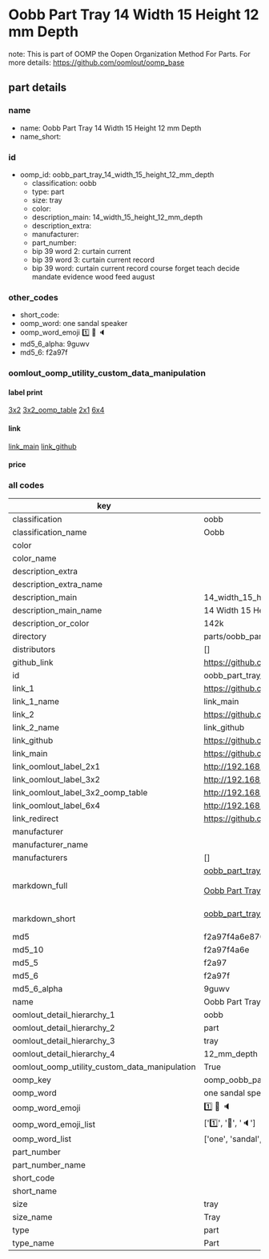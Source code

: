 # Oobb Part Tray 14 Width 15 Height 12 mm Depth  

note: This is part of OOMP the Oopen Organization Method For Parts. For more details: https://github.com/oomlout/oomp_base

##  part details
  







### name
* name: Oobb Part Tray 14 Width 15 Height 12 mm Depth
* name_short: 
### id
* oomp_id: oobb_part_tray_14_width_15_height_12_mm_depth
  * classification: oobb
  * type: part
  * size: tray
  * color: 
  * description_main: 14_width_15_height_12_mm_depth
  * description_extra: 
  * manufacturer: 
  * part_number: 
  * bip 39 word 2: curtain current
  * bip 39 word 3: curtain current record
  * bip 39 word: curtain current record course forget teach decide mandate evidence wood feed august

### other_codes
* short_code: 
* oomp_word: one sandal speaker
* oomp_word_emoji :one: :sandal: :speaker:
* md5_6_alpha: 9guwv
* md5_6: f2a97f






### oomlout_oomp_utility_custom_data_manipulation
#### label print
[3x2](http://192.168.1.245:1112/?label=oomp%209guwv)
[3x2_oomp_table](http://192.168.1.108:1112/?label=oomp%209guwv)
[2x1](http://192.168.1.242:1112/?label=oomp%209guwv)
[6x4](http://192.168.1.55:1112/?label=oomp%209guwv)    

#### link

[link_main](https://github.com/oomlout/oomlout_oomp_version_1_messy/tree/main/parts/oobb_part_tray_14_width_15_height_12_mm_depth) [link_github](https://github.com/oomlout/oomlout_oomp_version_1_messy/tree/main/parts/oobb_part_tray_14_width_15_height_12_mm_depth)                             

#### price







### all codes 
| key | value |  
| --- | --- |  
| classification | oobb |  
| classification_name | Oobb |  
| color |  |  
| color_name |  |  
| description_extra |  |  
| description_extra_name |  |  
| description_main | 14_width_15_height_12_mm_depth |  
| description_main_name | 14 Width 15 Height 12 mm Depth |  
| description_or_color | 142k |  
| directory | parts/oobb_part_tray_14_width_15_height_12_mm_depth |  
| distributors | [] |  
| github_link | https://github.com/oomlout/oomlout_oomp_part_src/tree/main/parts/oobb_part_tray_14_width_15_height_12_mm_depth |  
| id | oobb_part_tray_14_width_15_height_12_mm_depth |  
| link_1 | https://github.com/oomlout/oomlout_oomp_version_1_messy/tree/main/parts/oobb_part_tray_14_width_15_height_12_mm_depth |  
| link_1_name | link_main |  
| link_2 | https://github.com/oomlout/oomlout_oomp_version_1_messy/tree/main/parts/oobb_part_tray_14_width_15_height_12_mm_depth |  
| link_2_name | link_github |  
| link_github | https://github.com/oomlout/oomlout_oomp_version_1_messy/tree/main/parts/oobb_part_tray_14_width_15_height_12_mm_depth |  
| link_main | https://github.com/oomlout/oomlout_oomp_version_1_messy/tree/main/parts/oobb_part_tray_14_width_15_height_12_mm_depth |  
| link_oomlout_label_2x1 | http://192.168.1.242:1112/?label=oomp%209guwv |  
| link_oomlout_label_3x2 | http://192.168.1.245:1112/?label=oomp%209guwv |  
| link_oomlout_label_3x2_oomp_table | http://192.168.1.108:1112/?label=oomp%209guwv |  
| link_oomlout_label_6x4 | http://192.168.1.55:1112/?label=oomp%209guwv |  
| link_redirect | https://github.com/oomlout/oomlout_oomp_version_1_messy/tree/main/parts/oobb_part_tray_14_width_15_height_12_mm_depth |  
| manufacturer |  |  
| manufacturer_name |  |  
| manufacturers | [] |  
| markdown_full | [oobb_part_tray_14_width_15_height_12_mm_depth](none)<br>[](none)<br>[Oobb Part Tray 14 Width 15 Height 12 Mm Depth](none)<br><br> |  
| markdown_short | [oobb_part_tray_14_width_15_height_12_mm_depth](none)<br><br> |  
| md5 | f2a97f4a6e87071b7a2da315678d81b1 |  
| md5_10 | f2a97f4a6e |  
| md5_5 | f2a97 |  
| md5_6 | f2a97f |  
| md5_6_alpha | 9guwv |  
| name | Oobb Part Tray 14 Width 15 Height 12 mm Depth |  
| oomlout_detail_hierarchy_1 | oobb |  
| oomlout_detail_hierarchy_2 | part |  
| oomlout_detail_hierarchy_3 | tray |  
| oomlout_detail_hierarchy_4 | 12_mm_depth |  
| oomlout_oomp_utility_custom_data_manipulation | True |  
| oomp_key | oomp_oobb_part_tray_14_width_15_height_12_mm_depth |  
| oomp_word | one sandal speaker |  
| oomp_word_emoji | :one: :sandal: :speaker: |  
| oomp_word_emoji_list | [':one:', ':sandal:', ':speaker:'] |  
| oomp_word_list | ['one', 'sandal', 'speaker'] |  
| part_number |  |  
| part_number_name |  |  
| short_code |  |  
| short_name |  |  
| size | tray |  
| size_name | Tray |  
| type | part |  
| type_name | Part |  
